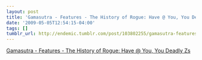 ```yaml
---
layout: post
title: 'Gamasutra - Features - The History of Rogue: Have @ You, You Deadly Zs'
date: '2009-05-05T12:54:15-04:00'
tags: []
tumblr_url: http://endemic.tumblr.com/post/103802255/gamasutra-features-the-history-of-rogue-have
---
```

[Gamasutra - Features - The History of Rogue: Have @ You, You Deadly Zs](http://www.gamasutra.com/view/feature/4013/the_history_of_rogue_have__you_.php?print=1)  
